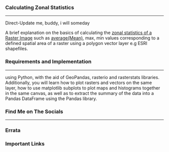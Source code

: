 ### Calculating Zonal Statistics
<hr>

Direct-Update me, buddy, i will someday

A brief explanation on the basics of calculating the [zonal statistics of a Raster Image](https://desktop.arcgis.com/en/arcmap/10.3/tools/spatial-analyst-toolbox/zonal-statistics.htm) such as [average(Mean)](https://en.wikipedia.org/wiki/Arithmetic_mean), max, min values corresponding to a defined spatial area of a raster using a polygon vector layer e.g ESRI shapefiles.

### Requirements and Implementation
<hr>

using Python, with the aid of GeoPandas, rasterio and rasterstats libraries. Additionally, you will learn how to plot rasters and vectors on the same layer, how to use matplotlib subplots to plot maps and histograms together in the same canvas, as well as to extract the summary of the data into a Pandas DataFrame using the Pandas library.


### Find Me on The Socials
<hr>

### Errata

### Important Links
